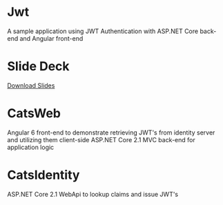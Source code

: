 # Jwt
A sample application using JWT Authentication with ASP.NET Core back-end and Angular front-end

# Slide Deck
[Download Slides](https://docs.google.com/presentation/d/1Oui0SgRGh9pRFCVPkhh7gElZpBMfSx1wU8kM9fPQux0/edit?usp=sharing)

# CatsWeb
Angular 6 front-end to demonstrate retrieving JWT's from identity server and utilizing them client-side
ASP.NET Core 2.1 MVC back-end for application logic

# CatsIdentity
ASP.NET Core 2.1 WebApi to lookup claims and issue JWT's
